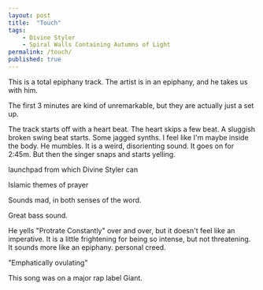```yaml
---
layout: post
title:  "Touch"
tags: 
    - Divine Styler
    - Spiral Walls Containing Autumns of Light
permalink: /touch/
published: true
---
```


This is a total epiphany track. The artist is in an epiphany, and he takes us with him. 

The first 3 minutes are kind of unremarkable, but they are actually just a set up. 

The track starts off with a heart beat. The heart skips a few beat. A sluggish broken swing beat starts. Some jagged synths. I feel like I'm maybe inside the body. He mumbles. It is a weird, disorienting sound. It goes on for 2:45m. But then the singer snaps and starts yelling. 

 launchpad from which Divine Styler can 

Islamic themes of prayer

Sounds mad, in both senses of the word.

Great bass sound. 

He yells "Protrate Constantly" over and over, but it doesn't feel like an imperative. It is a little frightening for being so intense, but not threatening. It sounds more like an epiphany. personal creed. 

"Emphatically ovulating"

This song was on a major rap label Giant.




